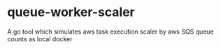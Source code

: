 # queue-worker-scaler
A go tool which simulates aws task execution scaler by aws SQS queue counts as local docker 
